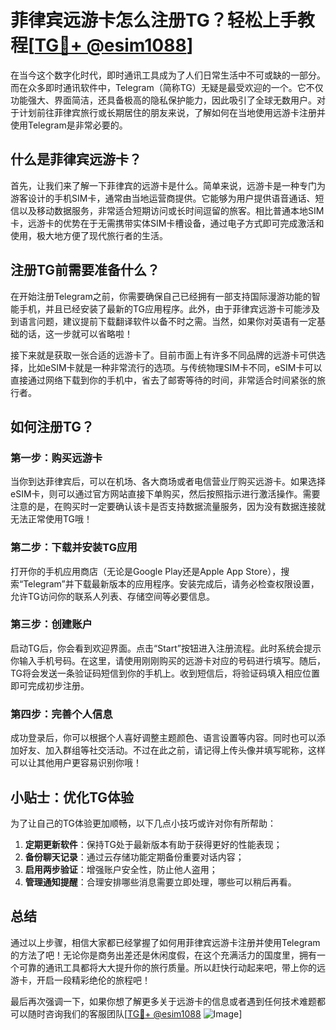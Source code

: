 # 菲律宾远游卡怎么注册TG？轻松上手教程[[TG💪+ @esim1088](https://t.me/s/esim1088)]

在当今这个数字化时代，即时通讯工具成为了人们日常生活中不可或缺的一部分。而在众多即时通讯软件中，Telegram（简称TG）无疑是最受欢迎的一个。它不仅功能强大、界面简洁，还具备极高的隐私保护能力，因此吸引了全球无数用户。对于计划前往菲律宾旅行或长期居住的朋友来说，了解如何在当地使用远游卡注册并使用Telegram是非常必要的。

## 什么是菲律宾远游卡？

首先，让我们来了解一下菲律宾的远游卡是什么。简单来说，远游卡是一种专门为游客设计的手机SIM卡，通常由当地运营商提供。它能够为用户提供语音通话、短信以及移动数据服务，非常适合短期访问或长时间逗留的旅客。相比普通本地SIM卡，远游卡的优势在于无需携带实体SIM卡槽设备，通过电子方式即可完成激活和使用，极大地方便了现代旅行者的生活。

## 注册TG前需要准备什么？

在开始注册Telegram之前，你需要确保自己已经拥有一部支持国际漫游功能的智能手机，并且已经安装了最新的TG应用程序。此外，由于菲律宾远游卡可能涉及到语言问题，建议提前下载翻译软件以备不时之需。当然，如果你对英语有一定基础的话，这一步就可以省略啦！

接下来就是获取一张合适的远游卡了。目前市面上有许多不同品牌的远游卡可供选择，比如eSIM卡就是一种非常流行的选项。与传统物理SIM卡不同，eSIM卡可以直接通过网络下载到你的手机中，省去了邮寄等待的时间，非常适合时间紧张的旅行者。

## 如何注册TG？

### 第一步：购买远游卡

当你到达菲律宾后，可以在机场、各大商场或者电信营业厅购买远游卡。如果选择eSIM卡，则可以通过官方网站直接下单购买，然后按照指示进行激活操作。需要注意的是，在购买时一定要确认该卡是否支持数据流量服务，因为没有数据连接就无法正常使用TG哦！

### 第二步：下载并安装TG应用

打开你的手机应用商店（无论是Google Play还是Apple App Store），搜索“Telegram”并下载最新版本的应用程序。安装完成后，请务必检查权限设置，允许TG访问你的联系人列表、存储空间等必要信息。

### 第三步：创建账户

启动TG后，你会看到欢迎界面。点击“Start”按钮进入注册流程。此时系统会提示你输入手机号码。在这里，请使用刚刚购买的远游卡对应的号码进行填写。随后，TG将会发送一条验证码短信到你的手机上。收到短信后，将验证码填入相应位置即可完成初步注册。

### 第四步：完善个人信息

成功登录后，你可以根据个人喜好调整主题颜色、语言设置等内容。同时也可以添加好友、加入群组等社交活动。不过在此之前，请记得上传头像并填写昵称，这样可以让其他用户更容易识别你哦！

## 小贴士：优化TG体验

为了让自己的TG体验更加顺畅，以下几点小技巧或许对你有所帮助：

1. **定期更新软件**：保持TG处于最新版本有助于获得更好的性能表现；
2. **备份聊天记录**：通过云存储功能定期备份重要对话内容；
3. **启用两步验证**：增强账户安全性，防止他人盗用；
4. **管理通知提醒**：合理安排哪些消息需要立即处理，哪些可以稍后再看。

## 总结

通过以上步骤，相信大家都已经掌握了如何用菲律宾远游卡注册并使用Telegram的方法了吧！无论你是商务出差还是休闲度假，在这个充满活力的国度里，拥有一个可靠的通讯工具都将大大提升你的旅行质量。所以赶快行动起来吧，带上你的远游卡，开启一段精彩绝伦的旅程吧！

最后再次强调一下，如果你想了解更多关于远游卡的信息或者遇到任何技术难题都可以随时咨询我们的客服团队[[TG💪+ @esim1088](https://t.me/s/esim1088) ![Image](https://i.postimg.cc/4NQfJmqS/Snipaste-2025-05-13-00-14-12.png)]